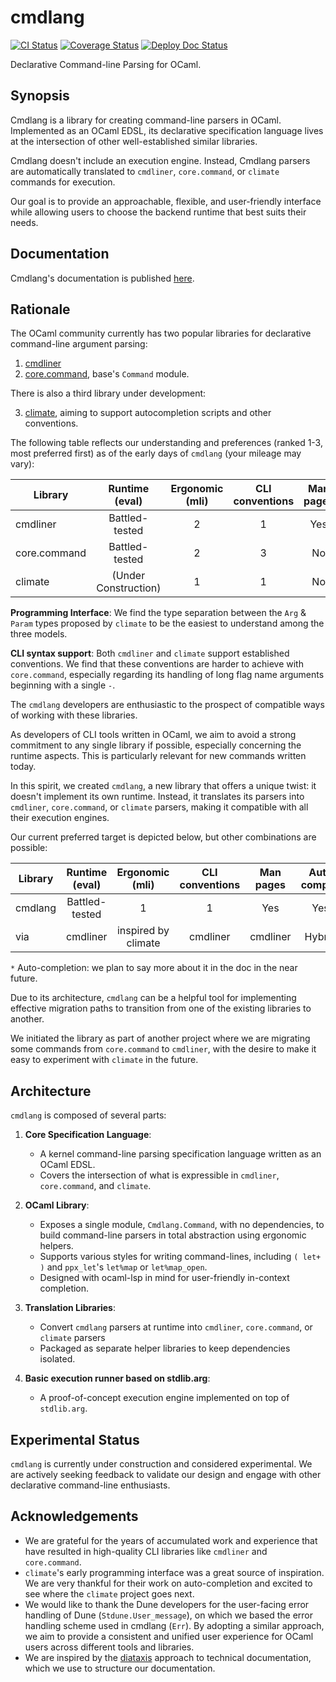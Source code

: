 # cmdlang

[![CI Status](https://github.com/mbarbin/cmdlang/workflows/ci/badge.svg)](https://github.com/mbarbin/cmdlang/actions/workflows/ci.yml)
[![Coverage Status](https://coveralls.io/repos/github/mbarbin/cmdlang/badge.svg?branch=main)](https://coveralls.io/github/mbarbin/cmdlang?branch=main)
[![Deploy Doc Status](https://github.com/mbarbin/cmdlang/workflows/deploy-doc/badge.svg)](https://github.com/mbarbin/cmdlang/actions/workflows/deploy-doc.yml)

Declarative Command-line Parsing for OCaml.

## Synopsis

Cmdlang is a library for creating command-line parsers in OCaml. Implemented as an OCaml EDSL, its declarative specification language lives at the intersection of other well-established similar libraries.

Cmdlang doesn't include an execution engine. Instead, Cmdlang parsers are automatically translated to `cmdliner`, `core.command`, or `climate` commands for execution.

Our goal is to provide an approachable, flexible, and user-friendly interface while allowing users to choose the backend runtime that best suits their needs.

## Documentation

Cmdlang's documentation is published [here](https://mbarbin.github.io/cmdlang).

## Rationale

The OCaml community currently has two popular libraries for declarative command-line argument parsing:

1. [cmdliner](https://github.com/dbuenzli/cmdliner)
2. [core.command](https://github.com/janestreet/core), base's `Command` module.

There is also a third library under development:

3. [climate](https://github.com/gridbugs/climate), aiming to support autocompletion scripts and other conventions.

The following table reflects our understanding and preferences (ranked 1-3, most preferred first) as of the early days of `cmdlang` (your mileage may vary):

|     Library    |  Runtime (eval)        |  Ergonomic (mli)  |  CLI conventions  | Man pages  |  Auto-complete  |
|----------------|:----------------------:|:-----------------:|:-----------------:|:----------:|:---------------:|
|    cmdliner    |  Battled-tested        |         2         |          1        |  Yes       |  No             |
|  core.command  |  Battled-tested        |         2         |          3        |  No        |  Yes            |
|   climate      |  (Under Construction)  |         1         |          1        |  No        |  Yes            |

**Programming Interface**: We find the type separation between the `Arg` & `Param` types proposed by `climate` to be the easiest to understand among the three models.

**CLI syntax support**: Both `cmdliner` and `climate` support established conventions. We find that these conventions are harder to achieve with `core.command`, especially regarding its handling of long flag name arguments beginning with a single `-`.

The `cmdlang` developers are enthusiastic to the prospect of compatible ways of working with these libraries.

As developers of CLI tools written in OCaml, we aim to avoid a strong commitment to any single library if possible, especially concerning the runtime aspects. This is particularly relevant for new commands written today.

In this spirit, we created `cmdlang`, a new library that offers a unique twist: it doesn't implement its own runtime. Instead, it translates its parsers into `cmdliner`, `core.command`, or `climate` parsers, making it compatible with all their execution engines.

Our current preferred target is depicted below, but other combinations are possible:

|  Library      |  Runtime (eval)  |  Ergonomic (mli)      |  CLI conventions  |  Man pages  |  Auto-complete  |
|---------------|:----------------:|:---------------------:|:-----------------:|:-----------:|:---------------:|
|  cmdlang      |  Battled-tested  |          1            |         1         |  Yes        |  Yes*           |
|     via       |     cmdliner     |  inspired by climate  |     cmdliner      |  cmdliner   |  Hybrid*        |

`*` Auto-completion: we plan to say more about it in the doc in the near future.

Due to its architecture, `cmdlang` can be a helpful tool for implementing effective migration paths to transition from one of the existing libraries to another.

We initiated the library as part of another project where we are migrating some commands from `core.command` to `cmdliner`, with the desire to make it easy to experiment with `climate` in the future.

## Architecture

`cmdlang` is composed of several parts:

1. **Core Specification Language**:
   - A kernel command-line parsing specification language written as an OCaml EDSL.
   - Covers the intersection of what is expressible in `cmdliner`, `core.command`, and `climate`.

2. **OCaml Library**:
   - Exposes a single module, `Cmdlang.Command`, with no dependencies, to build command-line parsers in total abstraction using ergonomic helpers.
   - Supports various styles for writing command-lines, including `( let+ )` and `ppx_let`'s `let%map` or `let%map_open`.
   - Designed with ocaml-lsp in mind for user-friendly in-context completion.

3. **Translation Libraries**:
   - Convert `cmdlang` parsers at runtime into `cmdliner`, `core.command`, or `climate` parsers
   - Packaged as separate helper libraries to keep dependencies isolated.

4. **Basic execution runner based on stdlib.arg**:
   - A proof-of-concept execution engine implemented on top of `stdlib.arg`.

## Experimental Status

`cmdlang` is currently under construction and considered experimental. We are actively seeking feedback to validate our design and engage with other declarative command-line enthusiasts.

## Acknowledgements

- We are grateful for the years of accumulated work and experience that have resulted in high-quality CLI libraries like `cmdliner` and `core.command`.
- `climate`'s early programming interface was a great source of inspiration. We are very thankful for their work on auto-completion and excited to see where the `climate` project goes next.
- We would like to thank the Dune developers for the user-facing error handling of Dune (`Stdune.User_message`), on which we based the error handling scheme used in cmdlang (`Err`). By adopting a similar approach, we aim to provide a consistent and unified user experience for OCaml users across different tools and libraries.
- We are inspired by the [diataxis](https://diataxis.fr/) approach to technical documentation, which we use to structure our documentation.

